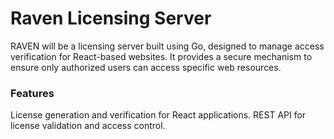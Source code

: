 # Raven Licensing Server
RAVEN will be a licensing server built using Go, designed to manage access verification for React-based websites. It provides a secure mechanism to ensure only authorized users can access specific web resources.

### Features
License generation and verification for React applications.
REST API for license validation and access control.